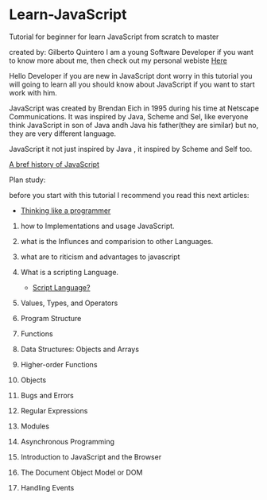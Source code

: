 # Learn-JavaScript
Tutorial for beginner for learn JavaScript from scratch to master

  created by: Gilberto Quintero  I am a young Software Developer if you want to know more about me, then check out my personal webiste  [Here](http://www.gilbertoquintero.com/)


Hello Developer if you are new in JavaScript dont worry in this tutorial you will going to learn all you should know about JavaScript if you want to start work with him.


 JavaScript was created by Brendan Eich in 1995 during his time at Netscape Communications. It was inspired by Java, Scheme and Sel, like everyone think JavaScript in son of Java andh Java his father(they are similar) but no, they are very different language.
 
 JavaScript it not just inspired by Java , it inspired by Scheme and Self  too.
 
 
 [A bref history of JavaScript](https://medium.com/@benastontweet/lesson-1a-the-history-of-javascript-8c1ce3bffb17)
 
 
   Plan study:
   
   
   
   before you start with this tutorial I recommend you read this next articles:
   
   
   - [Thinking like a programmer](https://www.freecodecamp.org/news/how-to-think-like-a-programmer-lessons-in-problem-solving-d1d8bf1de7d2/)

     
   
 1. how to Implementations and usage JavaScript.
 
 2. what is the  Influnces  and comparision  to other Languages.
 
 3. what are to riticism and advantages to javascript
 
 4. What is a scripting Language.
 
    - [Script Language?]( https://www.computerhope.com/jargon/s/script.htm)
 
 5. Values, Types, and Operators
 
 6. Program Structure
 
 7. Functions
 
 8. Data Structures: Objects and Arrays
 
 9. Higher-order Functions

10.  Objects

11. Bugs and Errors

12. Regular Expressions

13. Modules

14. Asynchronous Programming

15. Introduction to JavaScript and the Browser

16. The Document Object Model or DOM

17. Handling Events


